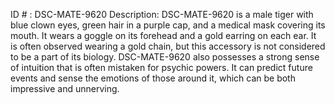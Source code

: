 ID # : DSC-MATE-9620
Description: DSC-MATE-9620 is a male tiger with blue clown eyes, green hair in a purple cap, and a medical mask covering its mouth. It wears a goggle on its forehead and a gold earring on each ear. It is often observed wearing a gold chain, but this accessory is not considered to be a part of its biology. DSC-MATE-9620 also possesses a strong sense of intuition that is often mistaken for psychic powers. It can predict future events and sense the emotions of those around it, which can be both impressive and unnerving.